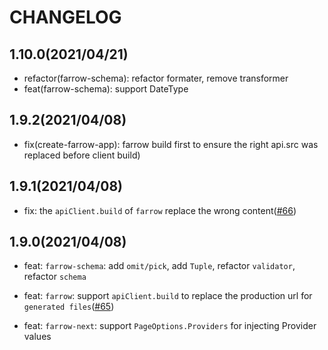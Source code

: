 # CHANGELOG

## 1.10.0(2021/04/21)

- refactor(farrow-schema): refactor formater, remove transformer
- feat(farrow-schema): support DateType

## 1.9.2(2021/04/08)

- fix(create-farrow-app): farrow build first to ensure the right api.src was replaced before client build)

## 1.9.1(2021/04/08)

- fix: the `apiClient.build` of `farrow` replace the wrong content([#66](https://github.com/Lucifier129/farrow/pull/66))

## 1.9.0(2021/04/08)

- feat: `farrow-schema`: add `omit/pick`, add `Tuple`, refactor `validator`, refactor `schema`

- feat: `farrow`: support `apiClient.build` to replace the production url for `generated files`([#65](https://github.com/Lucifier129/farrow/pull/65))

- feat: `farrow-next`: support `PageOptions.Providers` for injecting Provider values
